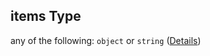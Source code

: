 ## items Type

any of the following: `object` or `string` ([Details](issue-defs-metadata-properties-speakers-items.md))
